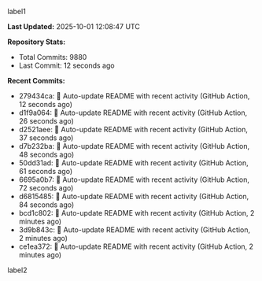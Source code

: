 
label1 
<!-- ACTIVITY_START -->
**Last Updated:** 2025-10-01 12:08:47 UTC

**Repository Stats:**
- Total Commits: 9880
- Last Commit: 12 seconds ago

**Recent Commits:**
- 279434ca: 🤖 Auto-update README with recent activity (GitHub Action, 12 seconds ago)
- d1f9a064: 🤖 Auto-update README with recent activity (GitHub Action, 26 seconds ago)
- d2521aee: 🤖 Auto-update README with recent activity (GitHub Action, 37 seconds ago)
- d7b232ba: 🤖 Auto-update README with recent activity (GitHub Action, 48 seconds ago)
- 50dd31ad: 🤖 Auto-update README with recent activity (GitHub Action, 61 seconds ago)
- 6695a0b7: 🤖 Auto-update README with recent activity (GitHub Action, 72 seconds ago)
- d6815485: 🤖 Auto-update README with recent activity (GitHub Action, 84 seconds ago)
- bcd1c802: 🤖 Auto-update README with recent activity (GitHub Action, 2 minutes ago)
- 3d9b843c: 🤖 Auto-update README with recent activity (GitHub Action, 2 minutes ago)
- ce1ea372: 🤖 Auto-update README with recent activity (GitHub Action, 2 minutes ago)
<!-- ACTIVITY_END -->

label2
